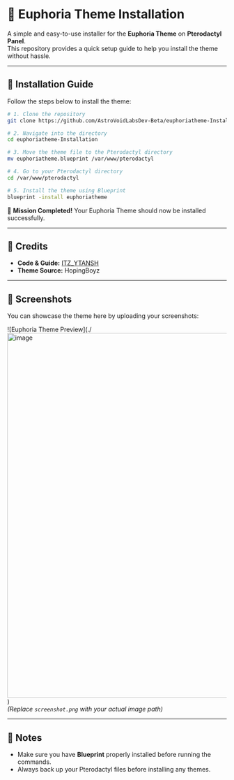 # 🌌 Euphoria Theme Installation

A simple and easy-to-use installer for the **Euphoria Theme** on **Pterodactyl Panel**.  
This repository provides a quick setup guide to help you install the theme without hassle.

---

## 🚀 Installation Guide

Follow the steps below to install the theme:

```bash
# 1. Clone the repository
git clone https://github.com/AstroVoidLabsDev-Beta/euphoriatheme-Installation

# 2. Navigate into the directory
cd euphoriatheme-Installation

# 3. Move the theme file to the Pterodactyl directory
mv euphoriatheme.blueprint /var/www/pterodactyl

# 4. Go to your Pterodactyl directory
cd /var/www/pterodactyl

# 5. Install the theme using Blueprint
blueprint -install euphoriatheme
```

🎉 **Mission Completed!** Your Euphoria Theme should now be installed successfully.

---

## 📜 Credits

- **Code & Guide:** [ITZ_YTANSH](https://github.com/ITZ_YTANSH)  
- **Theme Source:** HopingBoyz  

---

## 📸 Screenshots

You can showcase the theme here by uploading your screenshots:

![Euphoria Theme Preview](./<img width="1870" height="835" alt="image" src="https://github.com/user-attachments/assets/7d39b509-9e0c-4891-99e0-cc96e0891c01" />
)  
*(Replace `screenshot.png` with your actual image path)*

---

## 📌 Notes

- Make sure you have **Blueprint** properly installed before running the commands.  
- Always back up your Pterodactyl files before installing any themes.  
